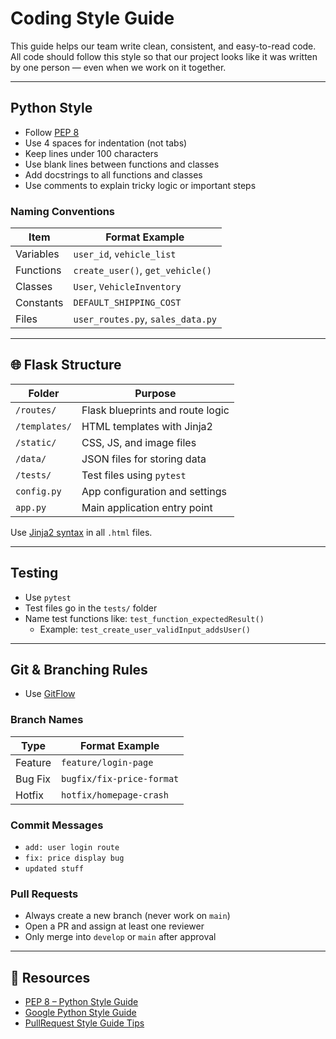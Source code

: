 # Coding Style Guide 

This guide helps our team write clean, consistent, and easy-to-read code. All code should follow this style so that our project looks like it was written by one person — even when we work on it together.

---

##  Python Style

- Follow [PEP 8](https://peps.python.org/pep-0008/)
- Use 4 spaces for indentation (not tabs)
- Keep lines under 100 characters
- Use blank lines between functions and classes
- Add docstrings to all functions and classes
- Use comments to explain tricky logic or important steps

### Naming Conventions

| Item        | Format Example            |
|-------------|----------------------------|
| Variables   | `user_id`, `vehicle_list`  |
| Functions   | `create_user()`, `get_vehicle()` |
| Classes     | `User`, `VehicleInventory` |
| Constants   | `DEFAULT_SHIPPING_COST`    |
| Files       | `user_routes.py`, `sales_data.py` |

---

## 🌐 Flask Structure

| Folder         | Purpose                          |
|----------------|----------------------------------|
| `/routes/`     | Flask blueprints and route logic |
| `/templates/`  | HTML templates with Jinja2       |
| `/static/`     | CSS, JS, and image files         |
| `/data/`       | JSON files for storing data      |
| `/tests/`      | Test files using `pytest`        |
| `config.py`    | App configuration and settings   |
| `app.py`       | Main application entry point     |

Use [Jinja2 syntax](https://jinja.palletsprojects.com/en/3.1.x/templates/) in all `.html` files.

---

## Testing

- Use `pytest`
- Test files go in the `tests/` folder
- Name test functions like: `test_function_expectedResult()`
  - Example: `test_create_user_validInput_addsUser()`

---

##  Git & Branching Rules

- Use [GitFlow](https://www.atlassian.com/git/tutorials/comparing-workflows/gitflow-workflow)

### Branch Names

| Type     | Format Example             |
|----------|----------------------------|
| Feature  | `feature/login-page`       |
| Bug Fix  | `bugfix/fix-price-format`  |
| Hotfix   | `hotfix/homepage-crash`    |

### Commit Messages

-  `add: user login route`
-  `fix: price display bug`
-  `updated stuff`

### Pull Requests

- Always create a new branch (never work on `main`)
- Open a PR and assign at least one reviewer
- Only merge into `develop` or `main` after approval

---

## 🔗 Resources

- [PEP 8 – Python Style Guide](https://peps.python.org/pep-0008/)
- [Google Python Style Guide](https://google.github.io/styleguide/pyguide.html)
- [PullRequest Style Guide Tips](https://www.pullrequest.com/blog/create-a-programming-style-guide/)
